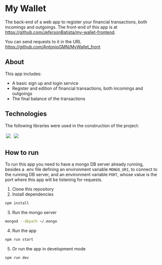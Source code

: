 # My Wallet

The back-end of a web app to register your financial transactions, both incomings and outgoings. The front-end of this app is at https://github.com/JefersonBatista/my-wallet-frontend.

You can send requests to it in the URL https://github.com/AntonioGMN/MyWallet_front

## About

This app includes:

- A basic sign up and login service
- Register and edition of financial transactions, both incomings and outgoings
- The final balance of the transactions

## Technologies

The following libraries were used in the construction of the project:

<div>
  <img style='margin: 3px;' src="https://img.shields.io/badge/Express.js-404D59?style=for-the-badge" />
  <img style='margin: 3px;' src="https://img.shields.io/badge/MongoDB-4EA94B?style=for-the-badge&logo=mongodb&logoColor=white" />
</div>

## How to run

To run this app you need to have a mongo DB server already running, besides a .env file defining an environment variable `MONGO_URI`, to connect to the running DB server, and an environment variable `PORT`, whose value is the port where this app will be listening for requests.

1. Clone this repository
2. Install dependencies

```bash
npm install
```
3. Run the mongo server 

```bash
mongod --dbpath ~/.mongo
```

4. Run the app

```bash
npm run start
```

5. Or run the app in development mode

```bash
npm run dev
```
